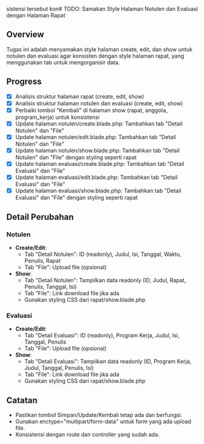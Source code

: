sistensi tersebut kon# TODO: Samakan Style Halaman Notulen dan Evaluasi dengan Halaman Rapat

## Overview

Tugas ini adalah menyamakan style halaman create, edit, dan show untuk notulen dan evaluasi agar konsisten dengan style halaman rapat, yang menggunakan tab untuk mengorganisir data.

## Progress

- [x] Analisis struktur halaman rapat (create, edit, show)
- [x] Analisis struktur halaman notulen dan evaluasi (create, edit, show)
- [x] Perbaiki tombol "Kembali" di halaman show (rapat, anggota, program_kerja) untuk konsistensi
- [x] Update halaman notulen/create.blade.php: Tambahkan tab "Detail Notulen" dan "File"
- [x] Update halaman notulen/edit.blade.php: Tambahkan tab "Detail Notulen" dan "File"
- [x] Update halaman notulen/show.blade.php: Tambahkan tab "Detail Notulen" dan "File" dengan styling seperti rapat
- [x] Update halaman evaluasi/create.blade.php: Tambahkan tab "Detail Evaluasi" dan "File"
- [x] Update halaman evaluasi/edit.blade.php: Tambahkan tab "Detail Evaluasi" dan "File"
- [x] Update halaman evaluasi/show.blade.php: Tambahkan tab "Detail Evaluasi" dan "File" dengan styling seperti rapat

## Detail Perubahan

### Notulen

- **Create/Edit**:
  - Tab "Detail Notulen": ID (readonly), Judul, Isi, Tanggal, Waktu, Penulis, Rapat
  - Tab "File": Upload file (opsional)
- **Show**:
  - Tab "Detail Notulen": Tampilkan data readonly (ID, Judul, Rapat, Penulis, Tanggal, Isi)
  - Tab "File": Link download file jika ada
  - Gunakan styling CSS dari rapat/show.blade.php

### Evaluasi

- **Create/Edit**:
  - Tab "Detail Evaluasi": ID (readonly), Program Kerja, Judul, Isi, Tanggal, Penulis
  - Tab "File": Upload file (opsional)
- **Show**:
  - Tab "Detail Evaluasi": Tampilkan data readonly (ID, Program Kerja, Judul, Tanggal, Penulis, Isi)
  - Tab "File": Link download file jika ada
  - Gunakan styling CSS dari rapat/show.blade.php

## Catatan

- Pastikan tombol Simpan/Update/Kembali tetap ada dan berfungsi.
- Gunakan enctype="multipart/form-data" untuk form yang ada upload file.
- Konsistensi dengan route dan controller yang sudah ada.
